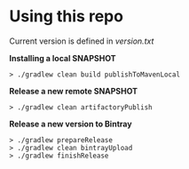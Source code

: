 # Using this repo

Current version is defined in *version.txt*

**Installing a local SNAPSHOT**

```shell-script
> ./gradlew clean build publishToMavenLocal
```

**Release a new remote SNAPSHOT**

```shell-script
> ./gradlew clean artifactoryPublish
```

**Release a new version to Bintray**

```shell-script
> ./gradlew prepareRelease
> ./gradlew clean bintrayUpload
> ./gradlew finishRelease
```
